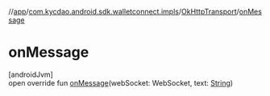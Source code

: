 //[app](../../../index.md)/[com.kycdao.android.sdk.walletconnect.impls](../index.md)/[OkHttpTransport](index.md)/[onMessage](on-message.md)

# onMessage

[androidJvm]\
open override fun [onMessage](on-message.md)(webSocket: WebSocket, text: [String](https://kotlinlang.org/api/latest/jvm/stdlib/kotlin/-string/index.html))

